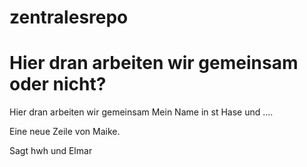 zentralesrepo
=============

Hier dran arbeiten wir gemeinsam oder nicht?
=======
Hier dran arbeiten wir gemeinsam
Mein Name in st Hase und ....

Eine neue Zeile von Maike.

Sagt hwh
und Elmar
